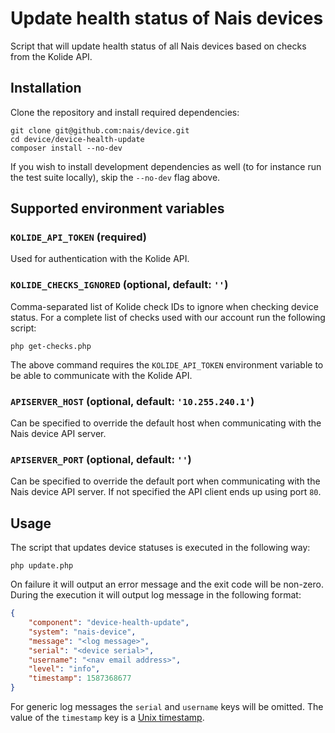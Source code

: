 # Update health status of Nais devices

Script that will update health status of all Nais devices based on checks from the Kolide API.

## Installation

Clone the repository and install required dependencies:

    git clone git@github.com:nais/device.git
    cd device/device-health-update
    composer install --no-dev

If you wish to install development dependencies as well (to for instance run the test suite locally), skip the `--no-dev` flag above.

## Supported environment variables

### `KOLIDE_API_TOKEN` (required)

Used for authentication with the Kolide API.

### `KOLIDE_CHECKS_IGNORED` (optional, default: `''`)

Comma-separated list of Kolide check IDs to ignore when checking device status. For a complete list of checks used with our account run the following script:

    php get-checks.php

The above command requires the `KOLIDE_API_TOKEN` environment variable to be able to communicate with the Kolide API.

### `APISERVER_HOST` (optional, default: `'10.255.240.1'`)

Can be specified to override the default host when communicating with the Nais device API server.

### `APISERVER_PORT` (optional, default: `''`)

Can be specified to override the default port when communicating with the Nais device API server. If not specified the API client ends up using port `80`.

## Usage

The script that updates device statuses is executed in the following way:

    php update.php

On failure it will output an error message and the exit code will be non-zero. During the execution it will output log message in the following format:

```json
{
    "component": "device-health-update",
    "system": "nais-device",
    "message": "<log message>",
    "serial": "<device serial>",
    "username": "<nav email address>",
    "level": "info",
    "timestamp": 1587368677
}
```

For generic log messages the `serial` and `username` keys will be omitted. The value of the `timestamp` key is a [Unix timestamp](https://en.wikipedia.org/wiki/Unix_time).